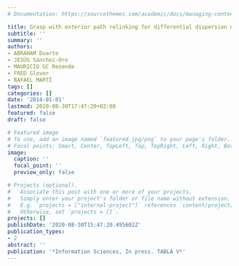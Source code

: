 ```yaml
---
# Documentation: https://sourcethemes.com/academic/docs/managing-content/

title: Grasp with exterior path relinking for differential dispersion minimization
subtitle: ''
summary: ''
authors:
- ABRAHAM Duarte
- JESÚS Sánchez-Oro
- MAURICIO GC Resende
- FRED Glover
- RAFAEL MARTÍ
tags: []
categories: []
date: '2014-01-01'
lastmod: 2020-08-30T17:47:20+02:00
featured: false
draft: false

# Featured image
# To use, add an image named `featured.jpg/png` to your page's folder.
# Focal points: Smart, Center, TopLeft, Top, TopRight, Left, Right, BottomLeft, Bottom, BottomRight.
image:
  caption: ''
  focal_point: ''
  preview_only: false

# Projects (optional).
#   Associate this post with one or more of your projects.
#   Simply enter your project's folder or file name without extension.
#   E.g. `projects = ["internal-project"]` references `content/project/deep-learning/index.md`.
#   Otherwise, set `projects = []`.
projects: []
publishDate: '2020-08-30T15:47:20.495602Z'
publication_types:
- 2
abstract: ''
publication: '*Information Sciences, In press. TABLA V*'
---
```

